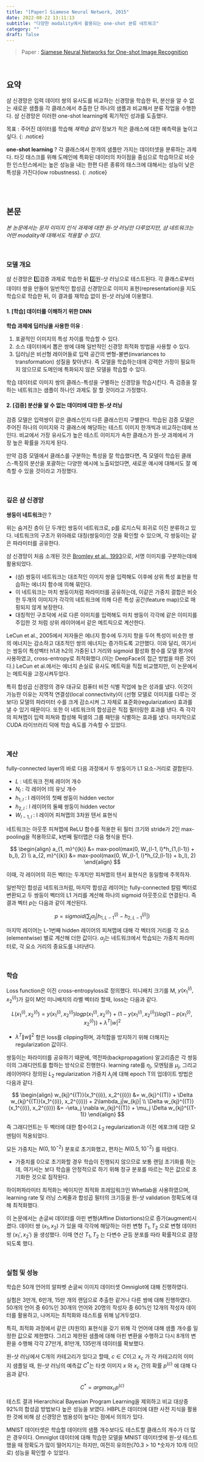 ```yaml
---
title: "[Paper] Siamese Neural Network, 2015"
date: 2022-08-22 13:11:13
subtitle: "다양한 modality에서 활용되는 one-shot 분류 네트워크"
category: ""
draft: false
---
```


> Paper : [Siamese Neural Networks for One-shot Image Recognition](https://www.cs.cmu.edu/~rsalakhu/papers/oneshot1.pdf) 

<br>

## 요약
샴 신경망은 입력 데이터 쌍의 유사도를 비교하는 신경망을 학습한 뒤, 분산을 알 수 없는 새로운 샘플을 각 클래스에서 추출한 단 하나의 샘플과 비교해서 분류 작업을 수행한다. 샴 신경망은 이러한 one-shot learning에 획기적인 성과를 도출했다.

목표 : 주어진 데이터를 학습해 *재학습 없이* 정보가 적은 클래스에 대한 예측력을 높이고 싶다.
{: .notice}

**one-shot learning** ?
각 클래스에서 한개의 샘플만 가지는 데이터셋을 분류하는 과제다. 타깃 태스크를 위해 도메인에 특화된 데이터의 차이점을 중심으로 학습하므로 비슷한 인스턴스에서는 높은 성능을 내는 한편 다른 종류의 태스크에 대해서는 성능이 낮은 특성을 가진다(low robustness). 
{: .notice}

<br>
<br>

## 본문

_본 논문에서는 문자 이미지 인식 과제에 대한 원-샷 러닝만 다루었지만, 샴 네트워크는 어떤 modality에 대해서도 적용할 수 있다._

<br>

### 모델 개요

<!--<figure style="width: 500px" class="align-center">-->
<!--    <a href="/imgs/post-imgs/siamese-snn.png"><img src="/imgs/post-imgs/siamese-snn.png"></a>-->
<!--    <figcaption>Siamese Neural Network</figcaption>-->
<!--</figure>-->

샴 신경망은 1️⃣검증 과제로 학습한 뒤 2️⃣원-샷 러닝으로 테스트된다. 각 클래스로부터 데이터 쌍을 만들어 일반적인 합성곱 신경망으로 이미지 표현(representation)을 지도 학습으로 학습한 뒤, 이 결과를 재학습 없이 원-샷 러닝에 이용했다.   


#### 1. [학습] 데이터를 이해하기 위한 DNN

**학습 과제에 딥러닝을 사용한 이유** :
1. 포괄적인 이미지의 특성 차이를 학습할 수 있다.
2. 소스 데이터에서 뽑은 쌍에 대해 일반적인 신경망 최적화 방법을 사용할 수 있다. 
3. 딥러닝은 비선형 레이어들로 입력 공간의 변형-불변(invariances to transformation) 성질을 찾아낸다. 즉 모델을 학습하는데에 강력한 가정이 필요하지 않으므로 도메인에 특화되지 않은 모델을 학습할 수 있다.

학습 데이터로 이미지 쌍의 클래스-특성을 구별하는 신경망을 학습시킨다. 즉 검증을 잘 하는 네트워크는 샘플이 하나인 과제도 잘 할 것이라고 가정했다.

#### 2. [검증] 분산을 알 수 없는 데이터에 대한 원-샷 러닝

검증 모델은 입력쌍이 같은 클래스인지 다른 클래스인지 구별한다. 학습된 검증 모델은 주어진 하나의 이미지와 각 클래스에 해당하는 테스트 이미지 한개씩과 비교하는데에 쓰인다. 비교에서 가장 유사도가 높은 테스트 이미지가 속한 클래스가 원-샷 과제에서 가장 높은 확률을 가지게 된다.

만약 검증 모델에서 클래스를 구분하는 특성을 잘 학습했다면, 즉 모델이 학습된 클래스-특징의 분산을 포괄하는 다양한 예시에 노출되었다면, 새로운 예시에 대해서도 잘 예측할 수 있을 것이라고 가정했다.


<br>

### 깊은 샴 신경망

**쌍둥이 네트워크**란 ?

<!--<figure style="width: 500px" class="align-center">-->
<!--    <a href="/imgs/post-imgs/siamese-tasks.png"><img src="/imgs/post-imgs/siamese-tasks.png"></a>-->
<!--    <figcaption>Siamese Neural Network with 2 hidden layers.</figcaption>-->
<!--</figure>-->

위는 숨겨진 층이 단 두개인 쌍둥이 네트워크로, p를 로지스틱 회귀로 이진 분류하고 있다. 
네트워크의 구조가 위아래로 대칭(쌍둥이)인 것을 확인할 수 있으며, 각 쌍둥이는 같은 파라미터를 공유한다.

샴 신경망이 처음 소개된 것은 [Bromley et al., 1993]()으로, 서명 이미지를 구분하는데에 활용되었다. 
- (샴) 쌍둥이 네트워크는 대조적인 이미지 쌍을 입력해도 이후에 상위 특성 표현을 학습하는 에너지 함수에 의해 묶인다. 
- 이 네트워크는 마치 쌍둥이처럼 파라미터를 공유하는데, 이같은 가중치 결합은 비슷한 두개의 이미지가 각각의 네트워크에 의해 다른 특성 공간(feature map)으로 매핑되지 않게 보장한다. 
- 대칭적인 구조덕에 서로 다른 이미지를 입력해도 마치 쌍둥이 각각에 같은 이미지를 주입한 것 처럼 상위 레이어에서 같은 메트릭으로 계산한다.

LeCun et al., 2005에서 저자들은 에너지 함수에 두가지 항을 두어 특성이 비슷한 쌍의 에너지는 감소하고 대조적인 쌍의 에너지는 증가하도록 고안했다. 이와 달리, 여기서는 쌍둥이 특성벡터 h1과 h2의 가중된 L1 거리와 sigmoid 활성화 함수를 모델 평가에 사용하였고, cross-entropy로 최적화했다.(이는 DeepFace의 접근 방법을 따른 것이다.) LeCun et al.에서는 에너지 손실로 유사도 메트릭을 직접 비교했지만, 이 논문에서는 메트릭을 고정시켜두었다.

특히 합성곱 신경망의 경우 대규모 컴퓨터 비전 식별 작업에 높은 성과를 냈다. 이것이 가능한 이유는 지역적 연결성(local connectivity)이 (선형 모델로 이미지를 다루는 것보다) 모델의 파라미터 수를 크게 감소시켜 그 자체로 표준화(regularization) 효과를 낼 수 있기 때문이다. 또한 이 네트워크의 합성곱은 직접 필터링한 효과를 낸다. 즉 각각의 피쳐맵이 입력 피쳐와 합성해 픽셀의 그룹 패턴을 식별하는 효과를 냈다. 마지막으로 CUDA 라이브러리 덕에 학습 속도를 가속할 수 있었다.

<br>

### 계산

<!--<figure>-->
<!--    <a href="/imgs/post-imgs/siamese-structure.png"><img src="/imgs/post-imgs/siamese-structure.png"></a>-->
<!--    <figcaption>Structure of Siamese Network.</figcaption>-->
<!--</figure>-->

fully-connected layer의 바로 다음 과정에서 두 쌍둥이가 L1 요소-거리로 결합된다.

- $L$ : 네트워크 전체 레이어 개수
- $N_l$ : 각 레이어 l의 유닛 개수
- $h_{1, l}$ : l 레이어의 첫째 쌍둥이 hidden vector
- $h_{2, l}$ : l 레이어의 둘째 쌍둥이 hidden vector
- $W_{l-1, l}$ : l 레이어 피쳐맵의 3차원 텐서 표현식

네트워크는 아웃풋 피쳐맵에 ReLU 함수를 적용한 뒤 필터 크기와 stride가 2인 max-pooling을 적용하므로, k번째 필터맵은 다음 형식을 띈다.

$$
\begin{align}
a_{1, m}^{(k)} &= max-pool(max(0, W_{l-1, l}*h_{1,(l-1)} + b_l), 2) \\
a_{2, m}^{(k)} &= max-pool(max(0, W_{l-1, l}*h_{2,(l-1)} + b_l), 2)
\end{align}
$$

이때, 각 레이어의 히든 벡터는 두개지만 피쳐맵의 텐서 표현식은 동일함에 주목하자.

일반적인 합성곱 네트워크처럼, 마지막 합성곱 레이어는 fully-connected 칼럼 벡터로 변환되고 두 쌍둥이 벡터의 L1 거리를 계산해 하나의 sigmoid 아웃풋으로 연결된다. 즉 결과 벡터 $p$는 다음과 같이 계산된다.

$$
p = sigmoid(\sum_j \alpha_j|h_{1,L-1}^{(j)} - h_{2,L-1}^{(j)}|)
$$

마지막 레이어는 L-1번째 hidden 레이어의 피쳐맵에 대해 각 벡터의 거리를 각 요소(elementwise) 별로 계산해 더한 값이다. $\alpha_j$는 네트워크에서 학습되는 가중치 파라미터로, 각 요소 거리의 중요도를 나타낸다.

<br>

### 학습

Loss function은 이진 cross-entropyloss로 정의했다. 미니배치 크기를 M, $y(x_1^{(i)}, x_2^{(i)})$가 길이 M인 미니배치의 라벨 벡터라 할때, loss는 다음과 같다.

$$
L(x_1^{(i)}, x_2^{(i)}) = y(x_1^{(i)}, x_2^{(i)}) log p(x_1^{(i)}, x_2^{(i)}) + (1-y(x_1^{(i)}, x_2^{(i)})) log(1- p(x_1^{(i)}, x_2^{(i)})) + \lambda^{T}|w|^2
$$
    
- $\lambda^{T} {\| w \|}^2$ 항은 loss를 clipping하며, 과적합을 방지하기 위해 더해지는 regularization 값이다.

쌍둥이는 파라미터를 공유하기 때문에, 역전파(backpropagation) 알고리즘은 각 쌍둥이의 그래디언트를 합하는 방식으로 진행한다. learning rate를 $\eta_j$, 모멘텀을 $\mu_j$, 그리고 레이어마다 정의된 $L_2$ regularization 가중치 $\lambda_j$에 대해 epoch T의 업데이트 방법은 다음과 같다.

$$
\begin{align}
w_{kj}^{(T)}(x_1^{(i)}, x_2^{(i)}) &= w_{kj}^{(T)} + \Delta w_{kj}^{(T)}(x_1^{(i)}, x_2^{(i)}) + 2\lambda_j|w_{kj}| \\
\Delta w_{kj}^{(T)}(x_1^{(i)}, x_2^{(i)}) &= -\eta_j \nabla w_{kj}^{(T)} + \mu_j \Delta w_{kj}^{(T-1)}
\end{align}
$$
    
즉 그래디언트는 두 벡터에 대한 함수이고 $L_2$ regularization과 이전 에포크에 대한 모멘텀이 적용되었다.

모든 가중치는 $N(0, 10^{-2})$ 분포로 초기화했고, 편차는 $N(0.5, 10^{-2})$ 를 따랐다. 
- 가중치를 0으로 초기화할 경우 학습이 진행되지 않으므로 보통 랜덤 초기화를 하는데, 여기서는 보다 학습을 안정적으로 하기 위해 정규 분포를 따르는 작은 값으로 초기화한 것으로 짐작된다.

하이퍼파라미터 최적화는 베이지안 최적화 프레임워크인 Whetlab을 사용하였으며, learning rate 및 러닝 스케줄과 합성곱 필터의 크기등을 원-샷 validation 정확도에 대해 최적화했다.

이 논문에서는 손글씨 데이터를 아핀 변형(Affine Distortions)으로 증가(augment)시켰다. 데이터 쌍 $(x_1, x_2)$ 가 있을 때 각각에 해당하는 아핀 변형 $T_1, T_2$ 으로 변형 데이터 쌍 $(x_1\prime, x_2\prime)$ 을 생성했다. 이때 연산 $T_1, T_2$ 는 다변수 균등 분포를 따라 확률적으로 결정되도록 했다.   

<br>

### 실험 및 성능 

학습은 50개 언어의 알파벳 손글씨 이미지 데이터셋 Omniglot에 대해 진행하였다. 

실험은 3만개, 6만개, 15만 개의 랜덤으로 추출한 같거나 다른 쌍에 대해 진행하였다. 50개의 언어 중 60%인 30개의 언어와 20명의 작성자 중 60%인 12개의 작성자 데이터를 활용하고, 나머지는 최적화와 테스트를 위해 남겨두었다.

특히, 최적화 과정에서 같은 (차원의) 표현식을 갖기 위해 각 언어에 대해 샘플 개수를 일정한 값으로 제한했다. 그리고 제한된 샘플에 대해 아핀 변환을 수행하고 다시 8개의 변환을 수행해 각각 27만개, 81만개, 135만개 데이터를 확보했다.

원-샷 러닝에서 C개의 카테고리가 있다고 할때, $c \in C$이고 ${x_c}$ 가 각 카테고리의 이미지 샘플일 때, 원-샷 러닝의 예측값 $C^*$는 타겟 이미지 $x$ 와 $x_c$ 간의 확률 $p^{(c)}$ 에 대해 다음과 같다. 
 
$$
C^* = {argmax}_c p^{(c)}
$$

테스트 결과 Hierarchical Bayesian Program Learning을 제외하고 비교 대상중 92%의 합성곱 방법보다 높은 성능을 보였다. HBPL은 데이터에 대한 사전 지식을 활용한 것에 비해 샴 신경망은 범용성이 높다는 점에서 의의가 있다.

<!--<figure style="width: 300px" class="align-center">-->
<!--    <a href="/imgs/post-imgs/siamese-one_shot_acc.png"><img src="/imgs/post-imgs/siamese-one_shot_acc.png"></a>-->
<!--    <figcaption></figcaption>-->
<!--</figure>    -->

MNIST 데이터셋은 학습할 데이터의 샘플 개수보다도 테스트할 클래스의 개수가 더 많은 경우이다. Omniglot 데이터에 대해 학습한 모델을 MNIST 데이터셋에 원-샷 테스트 했을 때 정확도가 많이 떨어지기는 하지만, 여전히 유의한(70.3 > 10 *숫자가 10개 이므로) 성능을 확인할 수 있었다.

